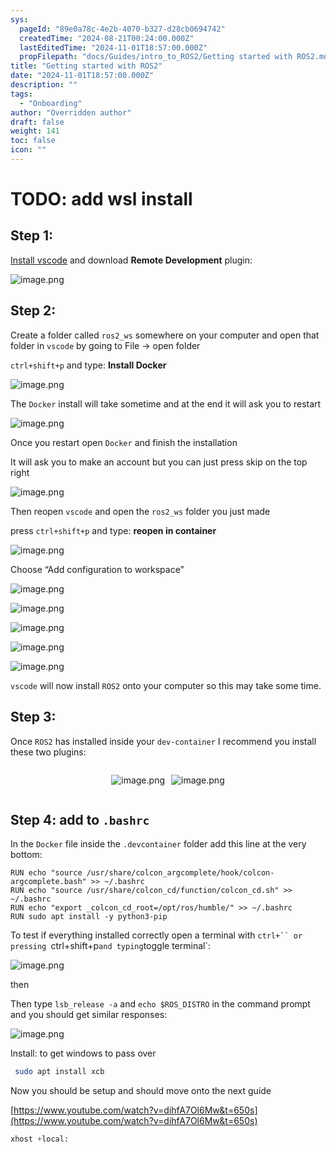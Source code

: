 ```yaml
---
sys:
  pageId: "89e0a78c-4e2b-4070-b327-d28cb0694742"
  createdTime: "2024-08-21T00:24:00.000Z"
  lastEditedTime: "2024-11-01T18:57:00.000Z"
  propFilepath: "docs/Guides/intro_to_ROS2/Getting started with ROS2.md"
title: "Getting started with ROS2"
date: "2024-11-01T18:57:00.000Z"
description: ""
tags:
  - "Onboarding"
author: "Overridden author"
draft: false
weight: 141
toc: false
icon: ""
---
```


# TODO: add wsl install

## Step 1:

[Install vscode](https://code.visualstudio.com/download) and download **Remote Development** plugin:

![image.png](https://prod-files-secure.s3.us-west-2.amazonaws.com/d518164a-d88e-44d1-a4ee-3adb3bd8bce0/efb52993-1881-4a40-b95e-6f020334f022/image.png?X-Amz-Algorithm=AWS4-HMAC-SHA256&X-Amz-Content-Sha256=UNSIGNED-PAYLOAD&X-Amz-Credential=ASIAZI2LB46652ZWX3ZP%2F20250419%2Fus-west-2%2Fs3%2Faws4_request&X-Amz-Date=20250419T140251Z&X-Amz-Expires=3600&X-Amz-Security-Token=IQoJb3JpZ2luX2VjEAQaCXVzLXdlc3QtMiJHMEUCIQD5x%2BYCNFjQiovG3r%2FMKpaQJg7YPdHn%2FmlKR4YhOih6YAIgJzZj%2BrDRRQxVYLI5UssAGQDdtWUP%2Byc2m8vvHSPZCdsqiAQIjf%2F%2F%2F%2F%2F%2F%2F%2F%2F%2FARAAGgw2Mzc0MjMxODM4MDUiDPjxPSZRhBiSfFgZ%2BCrcA%2FHDITMVHYWajZvKU7xVW5zHF98dUkzoo7ph3WFS4R6pTdRNnuT%2B6IBm3cDoTJUXKrauqFtM2614R8Vt0DqRNjhTXr11VPEMWLD33yQpLoz7E5ZJ1wirfwqUknYWCoTjHBvB%2BgW4RlndqmQGKuyptQgW8kX299ObDYVq%2BhjOedWPvTQMXviZQ4nLpZaCwey%2FbFz%2FaaBI1zgMpas5MdQ3YeXG3COelGqD6SNO%2Ff50ks2UGf5dr6jStwfwKxAyYAGsEQ%2B6BT09TfoeeFcsDSm86LZqS655j9%2Fs6VoQUSn8cQ1jsWrctqAorVMdNBseXHO1lYuo2HssfONsqd6h50o9XEHSlS1I1aOvm32s611lQfPkMmeUQNlK%2BuJ3FAh7GOR0O6DA082NYbSoXpDyWOyFWsLzyaM2MIlYfqYortf3du%2FFVDgj%2FvierA69OO6dWU2pOpVeAKAQgU13MvDJzJWjVQas3KeZS2BOw7pxnx5s7Lg%2BpNQoGPA4rlAV24JVP12VfZjxo4wqmhPOsRqF7f0l1vNYYk6ubE2TW8tzOT7bF8%2B0Gjjj3LLpG0mCn2CYwyXrbmdiUzHLxHTtTAjUiTyxoTb%2F7Q2IFMH4TrNeHN974pap6%2Bx74D9leBZ0SKpqMOOfjsAGOqUBPP%2Flm2rR1GgHmeQHqk4UypfgfOjPHO%2B9VjBO%2FNquhnIiNH6fx%2FCN7gPnq80PZjD0o4UTJFbp6ONb4sK8pXqVqj%2Bxy%2FqBcG1MzgsyHcki09rOscuHYmD67bf5vQPGfRTRbmwPI%2FFsAsguZ9rAZhNfT%2BVQPIWMJH1yiC2AJSFeP1BUG9bLXgeqGM81HYr%2BFicLDJUOTLnEAwbS0czIVGAfch7Nr8Hq&X-Amz-Signature=bafa46390cb1ffcda2e9006f818a65c00adf6d1e669646f03825fe5a7af3fa15&X-Amz-SignedHeaders=host&x-id=GetObject)

## Step 2:

Create a folder called `ros2_ws` somewhere on your computer and open that folder in `vscode` by going to File → open folder 

`ctrl+shift+p` and type: **Install Docker**

![image.png](https://prod-files-secure.s3.us-west-2.amazonaws.com/d518164a-d88e-44d1-a4ee-3adb3bd8bce0/2269dc0e-1cd5-47ff-bceb-c04ad9b2eab0/image.png?X-Amz-Algorithm=AWS4-HMAC-SHA256&X-Amz-Content-Sha256=UNSIGNED-PAYLOAD&X-Amz-Credential=ASIAZI2LB46652ZWX3ZP%2F20250419%2Fus-west-2%2Fs3%2Faws4_request&X-Amz-Date=20250419T140251Z&X-Amz-Expires=3600&X-Amz-Security-Token=IQoJb3JpZ2luX2VjEAQaCXVzLXdlc3QtMiJHMEUCIQD5x%2BYCNFjQiovG3r%2FMKpaQJg7YPdHn%2FmlKR4YhOih6YAIgJzZj%2BrDRRQxVYLI5UssAGQDdtWUP%2Byc2m8vvHSPZCdsqiAQIjf%2F%2F%2F%2F%2F%2F%2F%2F%2F%2FARAAGgw2Mzc0MjMxODM4MDUiDPjxPSZRhBiSfFgZ%2BCrcA%2FHDITMVHYWajZvKU7xVW5zHF98dUkzoo7ph3WFS4R6pTdRNnuT%2B6IBm3cDoTJUXKrauqFtM2614R8Vt0DqRNjhTXr11VPEMWLD33yQpLoz7E5ZJ1wirfwqUknYWCoTjHBvB%2BgW4RlndqmQGKuyptQgW8kX299ObDYVq%2BhjOedWPvTQMXviZQ4nLpZaCwey%2FbFz%2FaaBI1zgMpas5MdQ3YeXG3COelGqD6SNO%2Ff50ks2UGf5dr6jStwfwKxAyYAGsEQ%2B6BT09TfoeeFcsDSm86LZqS655j9%2Fs6VoQUSn8cQ1jsWrctqAorVMdNBseXHO1lYuo2HssfONsqd6h50o9XEHSlS1I1aOvm32s611lQfPkMmeUQNlK%2BuJ3FAh7GOR0O6DA082NYbSoXpDyWOyFWsLzyaM2MIlYfqYortf3du%2FFVDgj%2FvierA69OO6dWU2pOpVeAKAQgU13MvDJzJWjVQas3KeZS2BOw7pxnx5s7Lg%2BpNQoGPA4rlAV24JVP12VfZjxo4wqmhPOsRqF7f0l1vNYYk6ubE2TW8tzOT7bF8%2B0Gjjj3LLpG0mCn2CYwyXrbmdiUzHLxHTtTAjUiTyxoTb%2F7Q2IFMH4TrNeHN974pap6%2Bx74D9leBZ0SKpqMOOfjsAGOqUBPP%2Flm2rR1GgHmeQHqk4UypfgfOjPHO%2B9VjBO%2FNquhnIiNH6fx%2FCN7gPnq80PZjD0o4UTJFbp6ONb4sK8pXqVqj%2Bxy%2FqBcG1MzgsyHcki09rOscuHYmD67bf5vQPGfRTRbmwPI%2FFsAsguZ9rAZhNfT%2BVQPIWMJH1yiC2AJSFeP1BUG9bLXgeqGM81HYr%2BFicLDJUOTLnEAwbS0czIVGAfch7Nr8Hq&X-Amz-Signature=5f5c5820439505639e5e6937083b76dd70f2df756f4244e8c2ffc3ff25d2966b&X-Amz-SignedHeaders=host&x-id=GetObject)

The `Docker` install will take sometime and at the end it will ask you to restart

![image.png](https://prod-files-secure.s3.us-west-2.amazonaws.com/d518164a-d88e-44d1-a4ee-3adb3bd8bce0/ed233f78-be33-4b1f-b89c-9c346c0e961e/image.png?X-Amz-Algorithm=AWS4-HMAC-SHA256&X-Amz-Content-Sha256=UNSIGNED-PAYLOAD&X-Amz-Credential=ASIAZI2LB46652ZWX3ZP%2F20250419%2Fus-west-2%2Fs3%2Faws4_request&X-Amz-Date=20250419T140251Z&X-Amz-Expires=3600&X-Amz-Security-Token=IQoJb3JpZ2luX2VjEAQaCXVzLXdlc3QtMiJHMEUCIQD5x%2BYCNFjQiovG3r%2FMKpaQJg7YPdHn%2FmlKR4YhOih6YAIgJzZj%2BrDRRQxVYLI5UssAGQDdtWUP%2Byc2m8vvHSPZCdsqiAQIjf%2F%2F%2F%2F%2F%2F%2F%2F%2F%2FARAAGgw2Mzc0MjMxODM4MDUiDPjxPSZRhBiSfFgZ%2BCrcA%2FHDITMVHYWajZvKU7xVW5zHF98dUkzoo7ph3WFS4R6pTdRNnuT%2B6IBm3cDoTJUXKrauqFtM2614R8Vt0DqRNjhTXr11VPEMWLD33yQpLoz7E5ZJ1wirfwqUknYWCoTjHBvB%2BgW4RlndqmQGKuyptQgW8kX299ObDYVq%2BhjOedWPvTQMXviZQ4nLpZaCwey%2FbFz%2FaaBI1zgMpas5MdQ3YeXG3COelGqD6SNO%2Ff50ks2UGf5dr6jStwfwKxAyYAGsEQ%2B6BT09TfoeeFcsDSm86LZqS655j9%2Fs6VoQUSn8cQ1jsWrctqAorVMdNBseXHO1lYuo2HssfONsqd6h50o9XEHSlS1I1aOvm32s611lQfPkMmeUQNlK%2BuJ3FAh7GOR0O6DA082NYbSoXpDyWOyFWsLzyaM2MIlYfqYortf3du%2FFVDgj%2FvierA69OO6dWU2pOpVeAKAQgU13MvDJzJWjVQas3KeZS2BOw7pxnx5s7Lg%2BpNQoGPA4rlAV24JVP12VfZjxo4wqmhPOsRqF7f0l1vNYYk6ubE2TW8tzOT7bF8%2B0Gjjj3LLpG0mCn2CYwyXrbmdiUzHLxHTtTAjUiTyxoTb%2F7Q2IFMH4TrNeHN974pap6%2Bx74D9leBZ0SKpqMOOfjsAGOqUBPP%2Flm2rR1GgHmeQHqk4UypfgfOjPHO%2B9VjBO%2FNquhnIiNH6fx%2FCN7gPnq80PZjD0o4UTJFbp6ONb4sK8pXqVqj%2Bxy%2FqBcG1MzgsyHcki09rOscuHYmD67bf5vQPGfRTRbmwPI%2FFsAsguZ9rAZhNfT%2BVQPIWMJH1yiC2AJSFeP1BUG9bLXgeqGM81HYr%2BFicLDJUOTLnEAwbS0czIVGAfch7Nr8Hq&X-Amz-Signature=bfe6a94ea9a4e2ae4a6dd039d8b9d4a04a318e6f5338fed8211e67c4359da2ac&X-Amz-SignedHeaders=host&x-id=GetObject)

Once you restart open `Docker` and finish the installation

It will ask you to make an account but you can just press skip on the top right

![image.png](https://prod-files-secure.s3.us-west-2.amazonaws.com/d518164a-d88e-44d1-a4ee-3adb3bd8bce0/21010ad9-1659-4fd9-9f59-9932a09b2a3d/image.png?X-Amz-Algorithm=AWS4-HMAC-SHA256&X-Amz-Content-Sha256=UNSIGNED-PAYLOAD&X-Amz-Credential=ASIAZI2LB46652ZWX3ZP%2F20250419%2Fus-west-2%2Fs3%2Faws4_request&X-Amz-Date=20250419T140251Z&X-Amz-Expires=3600&X-Amz-Security-Token=IQoJb3JpZ2luX2VjEAQaCXVzLXdlc3QtMiJHMEUCIQD5x%2BYCNFjQiovG3r%2FMKpaQJg7YPdHn%2FmlKR4YhOih6YAIgJzZj%2BrDRRQxVYLI5UssAGQDdtWUP%2Byc2m8vvHSPZCdsqiAQIjf%2F%2F%2F%2F%2F%2F%2F%2F%2F%2FARAAGgw2Mzc0MjMxODM4MDUiDPjxPSZRhBiSfFgZ%2BCrcA%2FHDITMVHYWajZvKU7xVW5zHF98dUkzoo7ph3WFS4R6pTdRNnuT%2B6IBm3cDoTJUXKrauqFtM2614R8Vt0DqRNjhTXr11VPEMWLD33yQpLoz7E5ZJ1wirfwqUknYWCoTjHBvB%2BgW4RlndqmQGKuyptQgW8kX299ObDYVq%2BhjOedWPvTQMXviZQ4nLpZaCwey%2FbFz%2FaaBI1zgMpas5MdQ3YeXG3COelGqD6SNO%2Ff50ks2UGf5dr6jStwfwKxAyYAGsEQ%2B6BT09TfoeeFcsDSm86LZqS655j9%2Fs6VoQUSn8cQ1jsWrctqAorVMdNBseXHO1lYuo2HssfONsqd6h50o9XEHSlS1I1aOvm32s611lQfPkMmeUQNlK%2BuJ3FAh7GOR0O6DA082NYbSoXpDyWOyFWsLzyaM2MIlYfqYortf3du%2FFVDgj%2FvierA69OO6dWU2pOpVeAKAQgU13MvDJzJWjVQas3KeZS2BOw7pxnx5s7Lg%2BpNQoGPA4rlAV24JVP12VfZjxo4wqmhPOsRqF7f0l1vNYYk6ubE2TW8tzOT7bF8%2B0Gjjj3LLpG0mCn2CYwyXrbmdiUzHLxHTtTAjUiTyxoTb%2F7Q2IFMH4TrNeHN974pap6%2Bx74D9leBZ0SKpqMOOfjsAGOqUBPP%2Flm2rR1GgHmeQHqk4UypfgfOjPHO%2B9VjBO%2FNquhnIiNH6fx%2FCN7gPnq80PZjD0o4UTJFbp6ONb4sK8pXqVqj%2Bxy%2FqBcG1MzgsyHcki09rOscuHYmD67bf5vQPGfRTRbmwPI%2FFsAsguZ9rAZhNfT%2BVQPIWMJH1yiC2AJSFeP1BUG9bLXgeqGM81HYr%2BFicLDJUOTLnEAwbS0czIVGAfch7Nr8Hq&X-Amz-Signature=da256e5b62d79b1be514b54cf0b2fbd93e6ae41c6769b8eeed14ebddda53a929&X-Amz-SignedHeaders=host&x-id=GetObject)

Then reopen `vscode` and open the `ros2_ws` folder you just made

press `ctrl+shift+p` and type: **reopen in container**

![image.png](https://prod-files-secure.s3.us-west-2.amazonaws.com/d518164a-d88e-44d1-a4ee-3adb3bd8bce0/4e93b8c2-41ad-488c-8095-c74205196118/image.png?X-Amz-Algorithm=AWS4-HMAC-SHA256&X-Amz-Content-Sha256=UNSIGNED-PAYLOAD&X-Amz-Credential=ASIAZI2LB46652ZWX3ZP%2F20250419%2Fus-west-2%2Fs3%2Faws4_request&X-Amz-Date=20250419T140251Z&X-Amz-Expires=3600&X-Amz-Security-Token=IQoJb3JpZ2luX2VjEAQaCXVzLXdlc3QtMiJHMEUCIQD5x%2BYCNFjQiovG3r%2FMKpaQJg7YPdHn%2FmlKR4YhOih6YAIgJzZj%2BrDRRQxVYLI5UssAGQDdtWUP%2Byc2m8vvHSPZCdsqiAQIjf%2F%2F%2F%2F%2F%2F%2F%2F%2F%2FARAAGgw2Mzc0MjMxODM4MDUiDPjxPSZRhBiSfFgZ%2BCrcA%2FHDITMVHYWajZvKU7xVW5zHF98dUkzoo7ph3WFS4R6pTdRNnuT%2B6IBm3cDoTJUXKrauqFtM2614R8Vt0DqRNjhTXr11VPEMWLD33yQpLoz7E5ZJ1wirfwqUknYWCoTjHBvB%2BgW4RlndqmQGKuyptQgW8kX299ObDYVq%2BhjOedWPvTQMXviZQ4nLpZaCwey%2FbFz%2FaaBI1zgMpas5MdQ3YeXG3COelGqD6SNO%2Ff50ks2UGf5dr6jStwfwKxAyYAGsEQ%2B6BT09TfoeeFcsDSm86LZqS655j9%2Fs6VoQUSn8cQ1jsWrctqAorVMdNBseXHO1lYuo2HssfONsqd6h50o9XEHSlS1I1aOvm32s611lQfPkMmeUQNlK%2BuJ3FAh7GOR0O6DA082NYbSoXpDyWOyFWsLzyaM2MIlYfqYortf3du%2FFVDgj%2FvierA69OO6dWU2pOpVeAKAQgU13MvDJzJWjVQas3KeZS2BOw7pxnx5s7Lg%2BpNQoGPA4rlAV24JVP12VfZjxo4wqmhPOsRqF7f0l1vNYYk6ubE2TW8tzOT7bF8%2B0Gjjj3LLpG0mCn2CYwyXrbmdiUzHLxHTtTAjUiTyxoTb%2F7Q2IFMH4TrNeHN974pap6%2Bx74D9leBZ0SKpqMOOfjsAGOqUBPP%2Flm2rR1GgHmeQHqk4UypfgfOjPHO%2B9VjBO%2FNquhnIiNH6fx%2FCN7gPnq80PZjD0o4UTJFbp6ONb4sK8pXqVqj%2Bxy%2FqBcG1MzgsyHcki09rOscuHYmD67bf5vQPGfRTRbmwPI%2FFsAsguZ9rAZhNfT%2BVQPIWMJH1yiC2AJSFeP1BUG9bLXgeqGM81HYr%2BFicLDJUOTLnEAwbS0czIVGAfch7Nr8Hq&X-Amz-Signature=825f160c1bdcedf280bd2481e28c4a27e428518b2221ad285cbcc220dd0af671&X-Amz-SignedHeaders=host&x-id=GetObject)

Choose “Add configuration to workspace”

![image.png](https://prod-files-secure.s3.us-west-2.amazonaws.com/d518164a-d88e-44d1-a4ee-3adb3bd8bce0/9560b282-5060-4989-ba37-97e7b2c22476/image.png?X-Amz-Algorithm=AWS4-HMAC-SHA256&X-Amz-Content-Sha256=UNSIGNED-PAYLOAD&X-Amz-Credential=ASIAZI2LB46652ZWX3ZP%2F20250419%2Fus-west-2%2Fs3%2Faws4_request&X-Amz-Date=20250419T140251Z&X-Amz-Expires=3600&X-Amz-Security-Token=IQoJb3JpZ2luX2VjEAQaCXVzLXdlc3QtMiJHMEUCIQD5x%2BYCNFjQiovG3r%2FMKpaQJg7YPdHn%2FmlKR4YhOih6YAIgJzZj%2BrDRRQxVYLI5UssAGQDdtWUP%2Byc2m8vvHSPZCdsqiAQIjf%2F%2F%2F%2F%2F%2F%2F%2F%2F%2FARAAGgw2Mzc0MjMxODM4MDUiDPjxPSZRhBiSfFgZ%2BCrcA%2FHDITMVHYWajZvKU7xVW5zHF98dUkzoo7ph3WFS4R6pTdRNnuT%2B6IBm3cDoTJUXKrauqFtM2614R8Vt0DqRNjhTXr11VPEMWLD33yQpLoz7E5ZJ1wirfwqUknYWCoTjHBvB%2BgW4RlndqmQGKuyptQgW8kX299ObDYVq%2BhjOedWPvTQMXviZQ4nLpZaCwey%2FbFz%2FaaBI1zgMpas5MdQ3YeXG3COelGqD6SNO%2Ff50ks2UGf5dr6jStwfwKxAyYAGsEQ%2B6BT09TfoeeFcsDSm86LZqS655j9%2Fs6VoQUSn8cQ1jsWrctqAorVMdNBseXHO1lYuo2HssfONsqd6h50o9XEHSlS1I1aOvm32s611lQfPkMmeUQNlK%2BuJ3FAh7GOR0O6DA082NYbSoXpDyWOyFWsLzyaM2MIlYfqYortf3du%2FFVDgj%2FvierA69OO6dWU2pOpVeAKAQgU13MvDJzJWjVQas3KeZS2BOw7pxnx5s7Lg%2BpNQoGPA4rlAV24JVP12VfZjxo4wqmhPOsRqF7f0l1vNYYk6ubE2TW8tzOT7bF8%2B0Gjjj3LLpG0mCn2CYwyXrbmdiUzHLxHTtTAjUiTyxoTb%2F7Q2IFMH4TrNeHN974pap6%2Bx74D9leBZ0SKpqMOOfjsAGOqUBPP%2Flm2rR1GgHmeQHqk4UypfgfOjPHO%2B9VjBO%2FNquhnIiNH6fx%2FCN7gPnq80PZjD0o4UTJFbp6ONb4sK8pXqVqj%2Bxy%2FqBcG1MzgsyHcki09rOscuHYmD67bf5vQPGfRTRbmwPI%2FFsAsguZ9rAZhNfT%2BVQPIWMJH1yiC2AJSFeP1BUG9bLXgeqGM81HYr%2BFicLDJUOTLnEAwbS0czIVGAfch7Nr8Hq&X-Amz-Signature=fedf41ca150725d9dc1ad192254eec7fe570e9c6d5e11f514b2a30f6ec271949&X-Amz-SignedHeaders=host&x-id=GetObject)

![image.png](https://prod-files-secure.s3.us-west-2.amazonaws.com/d518164a-d88e-44d1-a4ee-3adb3bd8bce0/2ee63f81-886b-48e8-a553-dc6e5eac99e4/image.png?X-Amz-Algorithm=AWS4-HMAC-SHA256&X-Amz-Content-Sha256=UNSIGNED-PAYLOAD&X-Amz-Credential=ASIAZI2LB46652ZWX3ZP%2F20250419%2Fus-west-2%2Fs3%2Faws4_request&X-Amz-Date=20250419T140251Z&X-Amz-Expires=3600&X-Amz-Security-Token=IQoJb3JpZ2luX2VjEAQaCXVzLXdlc3QtMiJHMEUCIQD5x%2BYCNFjQiovG3r%2FMKpaQJg7YPdHn%2FmlKR4YhOih6YAIgJzZj%2BrDRRQxVYLI5UssAGQDdtWUP%2Byc2m8vvHSPZCdsqiAQIjf%2F%2F%2F%2F%2F%2F%2F%2F%2F%2FARAAGgw2Mzc0MjMxODM4MDUiDPjxPSZRhBiSfFgZ%2BCrcA%2FHDITMVHYWajZvKU7xVW5zHF98dUkzoo7ph3WFS4R6pTdRNnuT%2B6IBm3cDoTJUXKrauqFtM2614R8Vt0DqRNjhTXr11VPEMWLD33yQpLoz7E5ZJ1wirfwqUknYWCoTjHBvB%2BgW4RlndqmQGKuyptQgW8kX299ObDYVq%2BhjOedWPvTQMXviZQ4nLpZaCwey%2FbFz%2FaaBI1zgMpas5MdQ3YeXG3COelGqD6SNO%2Ff50ks2UGf5dr6jStwfwKxAyYAGsEQ%2B6BT09TfoeeFcsDSm86LZqS655j9%2Fs6VoQUSn8cQ1jsWrctqAorVMdNBseXHO1lYuo2HssfONsqd6h50o9XEHSlS1I1aOvm32s611lQfPkMmeUQNlK%2BuJ3FAh7GOR0O6DA082NYbSoXpDyWOyFWsLzyaM2MIlYfqYortf3du%2FFVDgj%2FvierA69OO6dWU2pOpVeAKAQgU13MvDJzJWjVQas3KeZS2BOw7pxnx5s7Lg%2BpNQoGPA4rlAV24JVP12VfZjxo4wqmhPOsRqF7f0l1vNYYk6ubE2TW8tzOT7bF8%2B0Gjjj3LLpG0mCn2CYwyXrbmdiUzHLxHTtTAjUiTyxoTb%2F7Q2IFMH4TrNeHN974pap6%2Bx74D9leBZ0SKpqMOOfjsAGOqUBPP%2Flm2rR1GgHmeQHqk4UypfgfOjPHO%2B9VjBO%2FNquhnIiNH6fx%2FCN7gPnq80PZjD0o4UTJFbp6ONb4sK8pXqVqj%2Bxy%2FqBcG1MzgsyHcki09rOscuHYmD67bf5vQPGfRTRbmwPI%2FFsAsguZ9rAZhNfT%2BVQPIWMJH1yiC2AJSFeP1BUG9bLXgeqGM81HYr%2BFicLDJUOTLnEAwbS0czIVGAfch7Nr8Hq&X-Amz-Signature=01bd8d72d28c66b7a145f71dfd71ebdce14e80a71b1187e7375c546b488672e9&X-Amz-SignedHeaders=host&x-id=GetObject)

![image.png](https://prod-files-secure.s3.us-west-2.amazonaws.com/d518164a-d88e-44d1-a4ee-3adb3bd8bce0/ae1580b2-b048-407e-aed9-b584224a7a04/image.png?X-Amz-Algorithm=AWS4-HMAC-SHA256&X-Amz-Content-Sha256=UNSIGNED-PAYLOAD&X-Amz-Credential=ASIAZI2LB46652ZWX3ZP%2F20250419%2Fus-west-2%2Fs3%2Faws4_request&X-Amz-Date=20250419T140251Z&X-Amz-Expires=3600&X-Amz-Security-Token=IQoJb3JpZ2luX2VjEAQaCXVzLXdlc3QtMiJHMEUCIQD5x%2BYCNFjQiovG3r%2FMKpaQJg7YPdHn%2FmlKR4YhOih6YAIgJzZj%2BrDRRQxVYLI5UssAGQDdtWUP%2Byc2m8vvHSPZCdsqiAQIjf%2F%2F%2F%2F%2F%2F%2F%2F%2F%2FARAAGgw2Mzc0MjMxODM4MDUiDPjxPSZRhBiSfFgZ%2BCrcA%2FHDITMVHYWajZvKU7xVW5zHF98dUkzoo7ph3WFS4R6pTdRNnuT%2B6IBm3cDoTJUXKrauqFtM2614R8Vt0DqRNjhTXr11VPEMWLD33yQpLoz7E5ZJ1wirfwqUknYWCoTjHBvB%2BgW4RlndqmQGKuyptQgW8kX299ObDYVq%2BhjOedWPvTQMXviZQ4nLpZaCwey%2FbFz%2FaaBI1zgMpas5MdQ3YeXG3COelGqD6SNO%2Ff50ks2UGf5dr6jStwfwKxAyYAGsEQ%2B6BT09TfoeeFcsDSm86LZqS655j9%2Fs6VoQUSn8cQ1jsWrctqAorVMdNBseXHO1lYuo2HssfONsqd6h50o9XEHSlS1I1aOvm32s611lQfPkMmeUQNlK%2BuJ3FAh7GOR0O6DA082NYbSoXpDyWOyFWsLzyaM2MIlYfqYortf3du%2FFVDgj%2FvierA69OO6dWU2pOpVeAKAQgU13MvDJzJWjVQas3KeZS2BOw7pxnx5s7Lg%2BpNQoGPA4rlAV24JVP12VfZjxo4wqmhPOsRqF7f0l1vNYYk6ubE2TW8tzOT7bF8%2B0Gjjj3LLpG0mCn2CYwyXrbmdiUzHLxHTtTAjUiTyxoTb%2F7Q2IFMH4TrNeHN974pap6%2Bx74D9leBZ0SKpqMOOfjsAGOqUBPP%2Flm2rR1GgHmeQHqk4UypfgfOjPHO%2B9VjBO%2FNquhnIiNH6fx%2FCN7gPnq80PZjD0o4UTJFbp6ONb4sK8pXqVqj%2Bxy%2FqBcG1MzgsyHcki09rOscuHYmD67bf5vQPGfRTRbmwPI%2FFsAsguZ9rAZhNfT%2BVQPIWMJH1yiC2AJSFeP1BUG9bLXgeqGM81HYr%2BFicLDJUOTLnEAwbS0czIVGAfch7Nr8Hq&X-Amz-Signature=9bd9a8c00b7ad9febe4f0ed8fc06530666f78229898058325566e46328da8c1e&X-Amz-SignedHeaders=host&x-id=GetObject)

![image.png](https://prod-files-secure.s3.us-west-2.amazonaws.com/d518164a-d88e-44d1-a4ee-3adb3bd8bce0/53255b28-f75e-430f-b9e3-c0ac8577e42b/image.png?X-Amz-Algorithm=AWS4-HMAC-SHA256&X-Amz-Content-Sha256=UNSIGNED-PAYLOAD&X-Amz-Credential=ASIAZI2LB46652ZWX3ZP%2F20250419%2Fus-west-2%2Fs3%2Faws4_request&X-Amz-Date=20250419T140251Z&X-Amz-Expires=3600&X-Amz-Security-Token=IQoJb3JpZ2luX2VjEAQaCXVzLXdlc3QtMiJHMEUCIQD5x%2BYCNFjQiovG3r%2FMKpaQJg7YPdHn%2FmlKR4YhOih6YAIgJzZj%2BrDRRQxVYLI5UssAGQDdtWUP%2Byc2m8vvHSPZCdsqiAQIjf%2F%2F%2F%2F%2F%2F%2F%2F%2F%2FARAAGgw2Mzc0MjMxODM4MDUiDPjxPSZRhBiSfFgZ%2BCrcA%2FHDITMVHYWajZvKU7xVW5zHF98dUkzoo7ph3WFS4R6pTdRNnuT%2B6IBm3cDoTJUXKrauqFtM2614R8Vt0DqRNjhTXr11VPEMWLD33yQpLoz7E5ZJ1wirfwqUknYWCoTjHBvB%2BgW4RlndqmQGKuyptQgW8kX299ObDYVq%2BhjOedWPvTQMXviZQ4nLpZaCwey%2FbFz%2FaaBI1zgMpas5MdQ3YeXG3COelGqD6SNO%2Ff50ks2UGf5dr6jStwfwKxAyYAGsEQ%2B6BT09TfoeeFcsDSm86LZqS655j9%2Fs6VoQUSn8cQ1jsWrctqAorVMdNBseXHO1lYuo2HssfONsqd6h50o9XEHSlS1I1aOvm32s611lQfPkMmeUQNlK%2BuJ3FAh7GOR0O6DA082NYbSoXpDyWOyFWsLzyaM2MIlYfqYortf3du%2FFVDgj%2FvierA69OO6dWU2pOpVeAKAQgU13MvDJzJWjVQas3KeZS2BOw7pxnx5s7Lg%2BpNQoGPA4rlAV24JVP12VfZjxo4wqmhPOsRqF7f0l1vNYYk6ubE2TW8tzOT7bF8%2B0Gjjj3LLpG0mCn2CYwyXrbmdiUzHLxHTtTAjUiTyxoTb%2F7Q2IFMH4TrNeHN974pap6%2Bx74D9leBZ0SKpqMOOfjsAGOqUBPP%2Flm2rR1GgHmeQHqk4UypfgfOjPHO%2B9VjBO%2FNquhnIiNH6fx%2FCN7gPnq80PZjD0o4UTJFbp6ONb4sK8pXqVqj%2Bxy%2FqBcG1MzgsyHcki09rOscuHYmD67bf5vQPGfRTRbmwPI%2FFsAsguZ9rAZhNfT%2BVQPIWMJH1yiC2AJSFeP1BUG9bLXgeqGM81HYr%2BFicLDJUOTLnEAwbS0czIVGAfch7Nr8Hq&X-Amz-Signature=3f73e877c6919ea7f696c2ff4e56ba9e8901ce98fd7b821a7b33897b7b83d81c&X-Amz-SignedHeaders=host&x-id=GetObject)

![image.png](https://prod-files-secure.s3.us-west-2.amazonaws.com/d518164a-d88e-44d1-a4ee-3adb3bd8bce0/7c562767-5af9-4ffb-97d1-327bcdf4ee00/image.png?X-Amz-Algorithm=AWS4-HMAC-SHA256&X-Amz-Content-Sha256=UNSIGNED-PAYLOAD&X-Amz-Credential=ASIAZI2LB46652ZWX3ZP%2F20250419%2Fus-west-2%2Fs3%2Faws4_request&X-Amz-Date=20250419T140251Z&X-Amz-Expires=3600&X-Amz-Security-Token=IQoJb3JpZ2luX2VjEAQaCXVzLXdlc3QtMiJHMEUCIQD5x%2BYCNFjQiovG3r%2FMKpaQJg7YPdHn%2FmlKR4YhOih6YAIgJzZj%2BrDRRQxVYLI5UssAGQDdtWUP%2Byc2m8vvHSPZCdsqiAQIjf%2F%2F%2F%2F%2F%2F%2F%2F%2F%2FARAAGgw2Mzc0MjMxODM4MDUiDPjxPSZRhBiSfFgZ%2BCrcA%2FHDITMVHYWajZvKU7xVW5zHF98dUkzoo7ph3WFS4R6pTdRNnuT%2B6IBm3cDoTJUXKrauqFtM2614R8Vt0DqRNjhTXr11VPEMWLD33yQpLoz7E5ZJ1wirfwqUknYWCoTjHBvB%2BgW4RlndqmQGKuyptQgW8kX299ObDYVq%2BhjOedWPvTQMXviZQ4nLpZaCwey%2FbFz%2FaaBI1zgMpas5MdQ3YeXG3COelGqD6SNO%2Ff50ks2UGf5dr6jStwfwKxAyYAGsEQ%2B6BT09TfoeeFcsDSm86LZqS655j9%2Fs6VoQUSn8cQ1jsWrctqAorVMdNBseXHO1lYuo2HssfONsqd6h50o9XEHSlS1I1aOvm32s611lQfPkMmeUQNlK%2BuJ3FAh7GOR0O6DA082NYbSoXpDyWOyFWsLzyaM2MIlYfqYortf3du%2FFVDgj%2FvierA69OO6dWU2pOpVeAKAQgU13MvDJzJWjVQas3KeZS2BOw7pxnx5s7Lg%2BpNQoGPA4rlAV24JVP12VfZjxo4wqmhPOsRqF7f0l1vNYYk6ubE2TW8tzOT7bF8%2B0Gjjj3LLpG0mCn2CYwyXrbmdiUzHLxHTtTAjUiTyxoTb%2F7Q2IFMH4TrNeHN974pap6%2Bx74D9leBZ0SKpqMOOfjsAGOqUBPP%2Flm2rR1GgHmeQHqk4UypfgfOjPHO%2B9VjBO%2FNquhnIiNH6fx%2FCN7gPnq80PZjD0o4UTJFbp6ONb4sK8pXqVqj%2Bxy%2FqBcG1MzgsyHcki09rOscuHYmD67bf5vQPGfRTRbmwPI%2FFsAsguZ9rAZhNfT%2BVQPIWMJH1yiC2AJSFeP1BUG9bLXgeqGM81HYr%2BFicLDJUOTLnEAwbS0czIVGAfch7Nr8Hq&X-Amz-Signature=54b82ccc0bf1cb20417d99b3e2441d253de6b8d5c9c53884b85eeae0dccf4584&X-Amz-SignedHeaders=host&x-id=GetObject)

`vscode` will now install `ROS2` onto your computer so this may take some time.

## Step 3:

Once `ROS2` has installed inside your `dev-container` I recommend you install these two plugins:

<div style="display: flex;flex-direction: row; column-gap:10px; max-width: 630px;justify-content: center;">
<div>

![image.png](https://prod-files-secure.s3.us-west-2.amazonaws.com/d518164a-d88e-44d1-a4ee-3adb3bd8bce0/3fc3d550-5a54-4ba1-ba6b-faa01cdb7369/image.png?X-Amz-Algorithm=AWS4-HMAC-SHA256&X-Amz-Content-Sha256=UNSIGNED-PAYLOAD&X-Amz-Credential=ASIAZI2LB466UUT4C7XQ%2F20250419%2Fus-west-2%2Fs3%2Faws4_request&X-Amz-Date=20250419T140256Z&X-Amz-Expires=3600&X-Amz-Security-Token=IQoJb3JpZ2luX2VjEAUaCXVzLXdlc3QtMiJHMEUCIEVYrCqVAN0tCRNyhXpp8q%2BYb5Dl5enFy%2B9Uhta5TVjcAiEAuZezRhvY1lRBaDuG9DIZ%2B2nV7Gm3o2YiEsb33R1Mk%2FsqiAQIjv%2F%2F%2F%2F%2F%2F%2F%2F%2F%2FARAAGgw2Mzc0MjMxODM4MDUiDKY4IvzsEzC7n8TaECrcA1yXFIRxUEQPIch2I%2BjcYUjEjiLTnPvE%2FYNJc%2BaFqI%2FYgj5U73PpUaBHkrSMtvtSJ2mO1k40DlO05uNkucRmNSyHG5qRUpTBAK2mNittLmf3i%2FTz5R6qIiEc%2Foa07%2FBlTViBdVKJuxt6q6w8gOXzVxvCd1GL15FwjWm79vuyNuM7myhF2LKc1BvBMDkO0cAEYkUqzSShc%2F3Qn8fdZXihDPhuQg%2BQDx22wycBHD1UbYNY164CQpo4AwDkpsWehcLns9NN1gGptDZFBLPhcSmPAbeJxLUdKT1%2BircHPK8cclsQp9VluVv0rHqr1yLtKVZ8CWe5m4brZtfUV9Ugn2WP2hy29wlTLYwm%2FxUOmRnLnZlCflIGacE%2BQJdnsrNVmLDLOOCvn3GrIxVVNeHrqpHa%2BMALAO2%2F%2Bhtg%2FQJTQavvfPiyvqT7shjXDRJbuk4tttf0qef460PrFWws%2FAFUYGwUF1NP6gdILM8WCr2fhPNIXWG3mUO3UhdGviBLUgRE3HBQ4bo203eBQwPo9qev5Z5LSsVhsWnY9UWOOiG6xCCShdOBRMTEykxu%2BrUd946gU9FwdQpTggcAMG1VbyKdKOAbd6PFcPSj53ZTDnQiMWy6gMieZj2egAElvxk2rB7dMPnBjsAGOqUBuFNBkKXcFcx5m4XQ4p38hmIbYohw0l6B1cHuG85WzCg2E8YZh24W9Q6gU1SsPs0bTBVAs1nM0UwTcY0T2OSxzuF36lnQMWm6JlQfdV3op2E%2BmOl3AcvHh1rtznbk7OBLZZyKX3kz2bECKEU%2Fxk8GbAdHihLNeYAZ1U21LF9W9qwL1Q3qLp4sFtTs4W5Egh3Cc5jlgDEB8D5h%2BYCfCFXGWgLVWRfa&X-Amz-Signature=75072169b288771ffd2d8e1fe9b0a2a4345ffc54227ed802577482d056200df7&X-Amz-SignedHeaders=host&x-id=GetObject)

</div>
<div>

![image.png](https://prod-files-secure.s3.us-west-2.amazonaws.com/d518164a-d88e-44d1-a4ee-3adb3bd8bce0/d994cc66-13c2-4093-a5a3-f84cf4601a82/image.png?X-Amz-Algorithm=AWS4-HMAC-SHA256&X-Amz-Content-Sha256=UNSIGNED-PAYLOAD&X-Amz-Credential=ASIAZI2LB466XXRSN2FP%2F20250419%2Fus-west-2%2Fs3%2Faws4_request&X-Amz-Date=20250419T140256Z&X-Amz-Expires=3600&X-Amz-Security-Token=IQoJb3JpZ2luX2VjEAUaCXVzLXdlc3QtMiJIMEYCIQCNW5K%2BiwzCUk5%2B%2FAX8gFn95FGZD1jsewvTBXMGjo4jZwIhAKPZQijqV9IMCly%2FCnp9COujR%2FS1P%2BNjBmn2mFq7wm2mKogECI7%2F%2F%2F%2F%2F%2F%2F%2F%2F%2FwEQABoMNjM3NDIzMTgzODA1IgycFhpHhmwugBFexy0q3ANXJqHPuV8hESavkXOdasEF7P62179aw03bMm3bPHyPpdixyHRzZ24ZJRTuN8D7FNmHnr0R8D5Am5GvQKJeFkigBIkaeG4BXwVTygRtVU1g6j4C0O0QJE%2BNdhxk1nH8KcSMdncSFnSWVwD5KKiBWlE5AOqXMz0fGDDl%2F%2B%2Fhk%2F%2Fqv2ki8KqEWgf7X9bDo9PHGKAbdm4oaYH4f%2BgndfLxTchHoOMnM1Mt2CpdsW4oRygMF5c2FITD%2BRn2LliwTG2UqTISvR8UuDUMWHBVSJ3DtgEXxTaXDlWOB1LYDexCDIGVlenh6KsC%2BAm%2FemLcKhk3FxHRypTleN4dHkAbErLo3tbAjqykSAYMkTC51DdSOJ3GMutIOXfjdzdMlj3WxkOAYs%2B8bf%2BvMOtmDN%2Fetmg9i8ydrZ532%2BZ8zkq0ycmKexY12pHrjOieH%2BrCK6baHkNfbQIf9a%2B03uGZ5wqveTByQvDpoyySIf5RjZkkKkBigT5WCGiP1DFtoX3MsKR6oexcsZEbBkv8rX%2Fl5ydd3Drk2OSYxLlAuabIK8xACxhcQGORD8loyrSHYu1KSnzoS2xP4Rj4gqMQqfTsnxrUZoWbU5ih33qkzizW3zpRZRZXqNC4nYadRAj63AI9Y0T0hDCdro7ABjqkAbffvI%2Bj%2BqBYUyc11v%2FCebtW7CKMGfhrmlwbulrABptJQBgAhESW79c%2FANani6kVIddwejKIqzz%2F4IsRv2IBqNwK3lHweJdFXVCEsXSmwAPo2Qv6fgRN8WTfSJDiuem36ot21VTjhhV2%2FF1Op57u1SxjaIOjGYKMOW4YIhxZ3RPc2nFypeMIbguP828FWmL1mjrMeWow2DN31zIxK0joSycAHJZV&X-Amz-Signature=274d7da88d3a316ddf9db365976d240dcc630420a93f02a0c85465c4f73c2af7&X-Amz-SignedHeaders=host&x-id=GetObject)

</div>
</div>

## Step 4: add to `.bashrc`

In the `Docker` file inside the `.devcontainer` folder add this line at the very bottom: 

```docker
RUN echo "source /usr/share/colcon_argcomplete/hook/colcon-argcomplete.bash" >> ~/.bashrc
RUN echo "source /usr/share/colcon_cd/function/colcon_cd.sh" >> ~/.bashrc
RUN echo "export _colcon_cd_root=/opt/ros/humble/" >> ~/.bashrc
RUN sudo apt install -y python3-pip 
```

To test if everything installed correctly open a terminal with `ctrl+`` or pressing `ctrl+shift+p` and typing `toggle terminal`:

![image.png](https://prod-files-secure.s3.us-west-2.amazonaws.com/d518164a-d88e-44d1-a4ee-3adb3bd8bce0/6a4943d8-b04e-4c02-9a58-775f3384d1a5/image.png?X-Amz-Algorithm=AWS4-HMAC-SHA256&X-Amz-Content-Sha256=UNSIGNED-PAYLOAD&X-Amz-Credential=ASIAZI2LB46652ZWX3ZP%2F20250419%2Fus-west-2%2Fs3%2Faws4_request&X-Amz-Date=20250419T140251Z&X-Amz-Expires=3600&X-Amz-Security-Token=IQoJb3JpZ2luX2VjEAQaCXVzLXdlc3QtMiJHMEUCIQD5x%2BYCNFjQiovG3r%2FMKpaQJg7YPdHn%2FmlKR4YhOih6YAIgJzZj%2BrDRRQxVYLI5UssAGQDdtWUP%2Byc2m8vvHSPZCdsqiAQIjf%2F%2F%2F%2F%2F%2F%2F%2F%2F%2FARAAGgw2Mzc0MjMxODM4MDUiDPjxPSZRhBiSfFgZ%2BCrcA%2FHDITMVHYWajZvKU7xVW5zHF98dUkzoo7ph3WFS4R6pTdRNnuT%2B6IBm3cDoTJUXKrauqFtM2614R8Vt0DqRNjhTXr11VPEMWLD33yQpLoz7E5ZJ1wirfwqUknYWCoTjHBvB%2BgW4RlndqmQGKuyptQgW8kX299ObDYVq%2BhjOedWPvTQMXviZQ4nLpZaCwey%2FbFz%2FaaBI1zgMpas5MdQ3YeXG3COelGqD6SNO%2Ff50ks2UGf5dr6jStwfwKxAyYAGsEQ%2B6BT09TfoeeFcsDSm86LZqS655j9%2Fs6VoQUSn8cQ1jsWrctqAorVMdNBseXHO1lYuo2HssfONsqd6h50o9XEHSlS1I1aOvm32s611lQfPkMmeUQNlK%2BuJ3FAh7GOR0O6DA082NYbSoXpDyWOyFWsLzyaM2MIlYfqYortf3du%2FFVDgj%2FvierA69OO6dWU2pOpVeAKAQgU13MvDJzJWjVQas3KeZS2BOw7pxnx5s7Lg%2BpNQoGPA4rlAV24JVP12VfZjxo4wqmhPOsRqF7f0l1vNYYk6ubE2TW8tzOT7bF8%2B0Gjjj3LLpG0mCn2CYwyXrbmdiUzHLxHTtTAjUiTyxoTb%2F7Q2IFMH4TrNeHN974pap6%2Bx74D9leBZ0SKpqMOOfjsAGOqUBPP%2Flm2rR1GgHmeQHqk4UypfgfOjPHO%2B9VjBO%2FNquhnIiNH6fx%2FCN7gPnq80PZjD0o4UTJFbp6ONb4sK8pXqVqj%2Bxy%2FqBcG1MzgsyHcki09rOscuHYmD67bf5vQPGfRTRbmwPI%2FFsAsguZ9rAZhNfT%2BVQPIWMJH1yiC2AJSFeP1BUG9bLXgeqGM81HYr%2BFicLDJUOTLnEAwbS0czIVGAfch7Nr8Hq&X-Amz-Signature=3fd08196da0e55c69827c677e09a4be8686c653064e46b2dc97e8687e536037f&X-Amz-SignedHeaders=host&x-id=GetObject)

then 

Then type `lsb_release -a` and `echo $ROS_DISTRO` in the command prompt and you should get similar responses:

![image.png](https://prod-files-secure.s3.us-west-2.amazonaws.com/d518164a-d88e-44d1-a4ee-3adb3bd8bce0/3e635dec-a805-4e85-8b9e-d000e5b71a4e/image.png?X-Amz-Algorithm=AWS4-HMAC-SHA256&X-Amz-Content-Sha256=UNSIGNED-PAYLOAD&X-Amz-Credential=ASIAZI2LB46652ZWX3ZP%2F20250419%2Fus-west-2%2Fs3%2Faws4_request&X-Amz-Date=20250419T140251Z&X-Amz-Expires=3600&X-Amz-Security-Token=IQoJb3JpZ2luX2VjEAQaCXVzLXdlc3QtMiJHMEUCIQD5x%2BYCNFjQiovG3r%2FMKpaQJg7YPdHn%2FmlKR4YhOih6YAIgJzZj%2BrDRRQxVYLI5UssAGQDdtWUP%2Byc2m8vvHSPZCdsqiAQIjf%2F%2F%2F%2F%2F%2F%2F%2F%2F%2FARAAGgw2Mzc0MjMxODM4MDUiDPjxPSZRhBiSfFgZ%2BCrcA%2FHDITMVHYWajZvKU7xVW5zHF98dUkzoo7ph3WFS4R6pTdRNnuT%2B6IBm3cDoTJUXKrauqFtM2614R8Vt0DqRNjhTXr11VPEMWLD33yQpLoz7E5ZJ1wirfwqUknYWCoTjHBvB%2BgW4RlndqmQGKuyptQgW8kX299ObDYVq%2BhjOedWPvTQMXviZQ4nLpZaCwey%2FbFz%2FaaBI1zgMpas5MdQ3YeXG3COelGqD6SNO%2Ff50ks2UGf5dr6jStwfwKxAyYAGsEQ%2B6BT09TfoeeFcsDSm86LZqS655j9%2Fs6VoQUSn8cQ1jsWrctqAorVMdNBseXHO1lYuo2HssfONsqd6h50o9XEHSlS1I1aOvm32s611lQfPkMmeUQNlK%2BuJ3FAh7GOR0O6DA082NYbSoXpDyWOyFWsLzyaM2MIlYfqYortf3du%2FFVDgj%2FvierA69OO6dWU2pOpVeAKAQgU13MvDJzJWjVQas3KeZS2BOw7pxnx5s7Lg%2BpNQoGPA4rlAV24JVP12VfZjxo4wqmhPOsRqF7f0l1vNYYk6ubE2TW8tzOT7bF8%2B0Gjjj3LLpG0mCn2CYwyXrbmdiUzHLxHTtTAjUiTyxoTb%2F7Q2IFMH4TrNeHN974pap6%2Bx74D9leBZ0SKpqMOOfjsAGOqUBPP%2Flm2rR1GgHmeQHqk4UypfgfOjPHO%2B9VjBO%2FNquhnIiNH6fx%2FCN7gPnq80PZjD0o4UTJFbp6ONb4sK8pXqVqj%2Bxy%2FqBcG1MzgsyHcki09rOscuHYmD67bf5vQPGfRTRbmwPI%2FFsAsguZ9rAZhNfT%2BVQPIWMJH1yiC2AJSFeP1BUG9bLXgeqGM81HYr%2BFicLDJUOTLnEAwbS0czIVGAfch7Nr8Hq&X-Amz-Signature=7d842cab201bd708184083e45f6ca0d8cf721f46a3f2ca1bd325ce3a357da3ef&X-Amz-SignedHeaders=host&x-id=GetObject)

Install:  to get windows to pass over

```bash
 sudo apt install xcb
```

Now you should be setup and should move onto the next guide 

[https://www.youtube.com/watch?v=dihfA7Ol6Mw&t=650s](https://www.youtube.com/watch?v=dihfA7Ol6Mw&t=650s)

```python
xhost +local:
```
